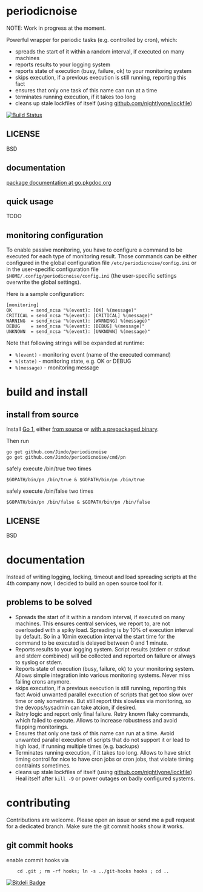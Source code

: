 periodicnoise
===========

NOTE: Work in progress at the moment.

Powerful wrapper for periodic tasks (e.g. controlled by cron), which:
 * spreads the start of it within a random interval, if executed on many machines
 * reports results to your logging system
 * reports state of execution (busy, failure, ok) to your monitoring system
 * skips execution, if a previous execution is still running, reporting this fact
 * ensures that only one task of this name can run at a time
 * terminates running execution, if it takes too long
 * cleans up stale lockfiles of itself (using [github.com/nightlyone/lockfile](https://github.com/nightlyone/lockfile))


[![Build Status][1]][2]

[1]: https://secure.travis-ci.org/Jimdo/periodicnoise.png
[2]: http://travis-ci.org/Jimdo/periodicnoise


LICENSE
-------
BSD

documentation
-------------
[package documentation at go.pkgdoc.org](http://go.pkgdoc.org/github.com/Jimdo/periodicnoise)


quick usage
-----------

TODO

monitoring configuration
------------------------

To enable passive monitoring, you have to configure a command to be executed for
each type of monitoring result. Those commands can be either configured in the
global configuration file `/etc/periodicnoise/config.ini` or in the
user-specific configuration file `$HOME/.config/periodicnoise/config.ini` (the
user-specific settings overwrite the global settings).

Here is a sample configuration:

```
[monitoring]
OK       = send_ncsa "%(event): [OK] %(message)"
CRITICAL = send_ncsa "%(event): [CRITICAL] %(message)"
WARNING  = send_ncsa "%(event): [WARNING] %(message)"
DEBUG    = send_ncsa "%(event): [DEBUG] %(message)"
UNKNOWN  = send_ncsa "%(event): [UNKNOWN] %(message)"
```

Note that following strings will be expanded at runtime:

* `%(event)` - monitoring event (name of the executed command)
* `%(state)` - monitoring state, e.g. OK or DEBUG
* `%(message)` - monitoring message

build and install
=================

install from source
-------------------

Install [Go 1][3], either [from source][4] or [with a prepackaged binary][5].

Then run

	go get github.com/Jimdo/periodicnoise
	go get github.com/Jimdo/periodicnoise/cmd/pn

safely execute /bin/true two times

	$GOPATH/bin/pn /bin/true & $GOPATH/bin/pn /bin/true

safely execute /bin/false two times

	$GOPATH/bin/pn /bin/false & $GOPATH/bin/pn /bin/false


[3]: http://golang.org
[4]: http://golang.org/doc/install/source
[5]: http://golang.org/doc/install

LICENSE
-------
BSD

documentation
=============

Instead of writing logging, locking, timeout and load spreading scripts at the 4th company now,
I decided to build an open source tool for it.

problems to be solved
---------------------
 * Spreads the start of it within a random interval, if executed on many machines.
   This ensures central services, we report to, are not overloaded with a spiky load.
   Spreading is by 10% of execution interval by default. So in a 10min execution interval
   the start time for the command to be executed is delayed between 0 and 1 minute.
 * Reports results to your logging system.
   Script results (stderr or stdout and stderr combined) will be collected and reported
   on failure or always to syslog or stderr.
 * Reports state of execution (busy, failure, ok) to your monitoring system.
   Allows simple integration into various monitoring systems. Never miss failing crons anymore.
 * skips execution, if a previous execution is still running, reporting this fact
   Avoid unwanted parallel execution of scripts that get too slow over time or only sometimes.
   But still report this slowless via monitoring, so the devops/sysadmin can take atcion, if desired.
 * Retry logic and report only final failure.
   Retry known flaky commands, which failed to execute. Allows to increase robustness and avoid flapping monitorings.
 * Ensures that only one task of this name can run at a time.
   Avoid unwanted parallel execution of scripts that do not support it or lead to high load, if running multiple times (e.g. backups)
 * Terminates running execution, if it takes too long.
   Allows to have strict timing control for nice to have cron jobs or cron jobs, that violate timing contraints sometimes.
 * cleans up stale lockfiles of itself (using [github.com/nightlyone/lockfile](https://github.com/nightlyone/lockfile))
   Heal itself after `kill -9` or power outages on badly configured systems.

contributing
============

Contributions are welcome. Please open an issue or send me a pull request for a dedicated branch.
Make sure the git commit hooks show it works.

git commit hooks
-----------------------
enable commit hooks via

        cd .git ; rm -rf hooks; ln -s ../git-hooks hooks ; cd ..



[![Bitdeli Badge](https://d2weczhvl823v0.cloudfront.net/nightlyone/periodicnoise/trend.png)](https://bitdeli.com/free "Bitdeli Badge")

